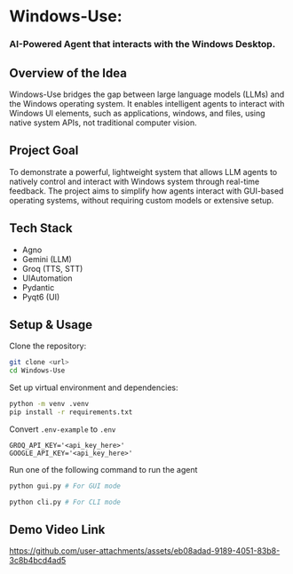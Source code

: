 # Windows-Use:
### AI-Powered Agent that interacts with the Windows Desktop.

## Overview of the Idea
Windows-Use bridges the gap between large language models (LLMs) and the Windows operating system. It enables intelligent agents to interact with Windows UI elements, such as applications, windows, and files, using native system APIs, not traditional computer vision.

## Project Goal
To demonstrate a powerful, lightweight system that allows LLM agents to natively control and interact with Windows system through real-time feedback. The project aims to simplify how agents interact with GUI-based operating systems, without requiring custom models or extensive setup.

## Tech Stack
- Agno
- Gemini (LLM)
- Groq (TTS, STT)
- UIAutomation
- Pydantic
- Pyqt6 (UI)

## Setup & Usage

Clone the repository:
```bash
git clone <url>
cd Windows-Use
```

Set up virtual environment and dependencies:
```bash
python -m venv .venv
pip install -r requirements.txt
```

Convert `.env-example` to `.env`
```plaintext
GROQ_API_KEY='<api_key_here>'
GOOGLE_API_KEY='<api_key_here>'
```

Run one of the following command to run the agent
```python
python gui.py # For GUI mode

python cli.py # For CLI mode
```

## Demo Video Link

https://github.com/user-attachments/assets/eb08adad-9189-4051-83b8-3c8b4bcd4ad5